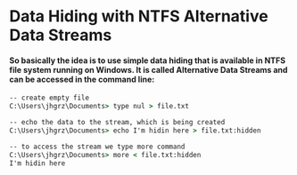 # Data Hiding with NTFS Alternative Data Streams

#### So basically the idea is to use simple data hiding that is available in NTFS file system running on Windows. It is called Alternative Data Streams and can be accessed in the command line:

```cmd
-- create empty file
C:\Users\jhgrz\Documents> type nul > file.txt

-- echo the data to the stream, which is being created
C:\Users\jhgrz\Documents> echo I'm hidin here > file.txt:hidden

-- to access the stream we type more command
C:\Users\jhgrz\Documents> more < file.txt:hidden
I'm hidin here
```
